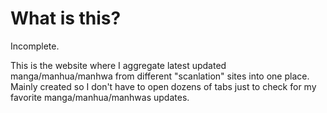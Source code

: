 # What is this?
Incomplete.

This is the website where I aggregate latest updated manga/manhua/manhwa from different "scanlation" sites into one place. Mainly created so I don't have to open dozens of tabs just to check for my favorite manga/manhua/manhwas updates.


